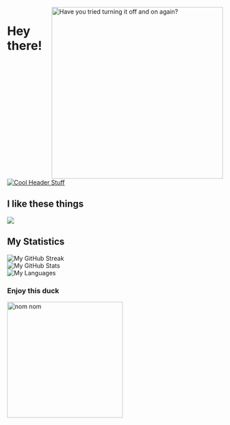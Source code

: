 <img align="right" width="400" alt="Have you tried turning it off and on again?" src="https://user-images.githubusercontent.com/63722509/147647719-8858583d-d1a0-4245-b655-6267123e4293.gif">

# Hey there!

[![Cool Header Stuff](https://readme-typing-svg.herokuapp.com?font=Roboto+Mono&size=24&duration=3000&pause=1500&color=D4FF7A&width=456&lines=Seriously+doing+unserious+stuff;Wizkid+%40+OWOW+%E2%9D%A4%EF%B8%8F)](https://sjoertjuh.dev/)

## I like these things

<picture>
  <source media="(prefers-color-scheme: dark)" srcset="https://skillicons.dev/icons?i=nodejs%2Cjs%2Cts%2Chtml%2Ccss%2Cvue%2Cnuxtjs%2Cphp%2Claravel%2Ccpp&theme=dark">
  <img src="https://skillicons.dev/icons?i=nodejs%2Cjs%2Cts%2Chtml%2Ccss%2Cvue%2Cnuxtjs%2Cphp%2Claravel%2Ccpp&theme=light?">
</picture>

## My Statistics

<picture>
  <source media="(prefers-color-scheme: dark)" srcset="https://streak-stats.demolab.com?user=Sjoertjuh&hide_border=true&theme=dark">
  <img alt="My GitHub Streak" src="https://streak-stats.demolab.com/?user=Sjoertjuh&hide_border=true">
</picture>
<br>
<picture>
  <source media="(prefers-color-scheme: dark)" srcset="https://github-readme-stats.vercel.app/api?username=Sjoertjuh&show_icons=true&count_private=true&hide_title=true&include_all_commits=true&hide_border=true&theme=dark">
  <img alt="My GitHub Stats" src="https://github-readme-stats.vercel.app/api?username=Sjoertjuh&show_icons=true&count_private=true&hide_title=true&include_all_commits=true&hide_border=true">
</picture>
<br>
<picture>
  <source media="(prefers-color-scheme: dark)" srcset="https://github-readme-stats.vercel.app/api/top-langs/?username=Sjoertjuh&layout=compact&hide_title=true&hide_border=true&theme=dark">
  <img alt="My Languages" src="https://github-readme-stats.vercel.app/api/top-langs/?username=Sjoertjuh&layout=compact&hide_title=true&hide_border=true">
</picture>

### Enjoy this duck

<a href="https://sjoertjuh.dev/">
  <img src="https://user-images.githubusercontent.com/63722509/147670954-a3ecf2be-3dc8-4127-be0e-122be0856f32.gif" alt="nom nom" width="270" height="270">
</a>
